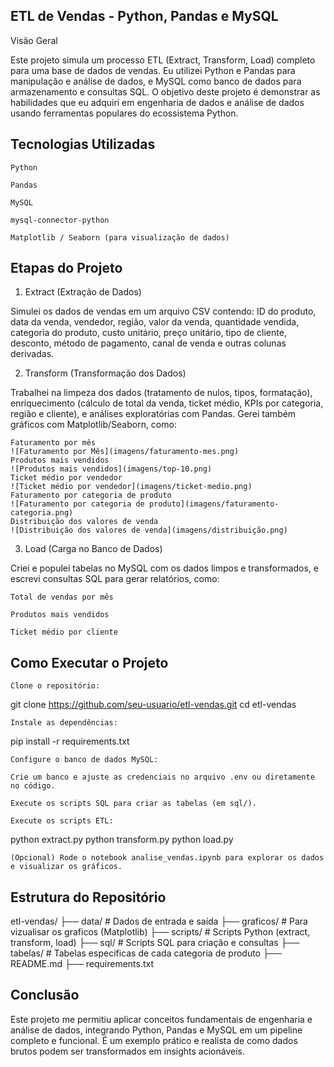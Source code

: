 ## ETL de Vendas - Python, Pandas e MySQL

Visão Geral

Este projeto simula um processo ETL (Extract, Transform, Load) completo para uma base de dados de vendas. Eu utilizei Python e Pandas para manipulação e análise de dados, e MySQL como banco de dados para armazenamento e consultas SQL. O objetivo deste projeto é demonstrar as habilidades que eu adquiri em engenharia de dados e análise de dados usando ferramentas populares do ecossistema Python.

## Tecnologias Utilizadas

    Python

    Pandas

    MySQL

    mysql-connector-python

    Matplotlib / Seaborn (para visualização de dados)

## Etapas do Projeto
1. Extract (Extração de Dados)

Simulei os dados de vendas em um arquivo CSV contendo: ID do produto, data da venda, vendedor, região, valor da venda, quantidade vendida, categoria do produto, custo unitário, preço unitário, tipo de cliente, desconto, método de pagamento, canal de venda e outras colunas derivadas.

2. Transform (Transformação dos Dados)

Trabalhei na limpeza dos dados (tratamento de nulos, tipos, formatação), enriquecimento (cálculo de total da venda, ticket médio, KPIs por categoria, região e cliente), e análises exploratórias com Pandas. Gerei também gráficos com Matplotlib/Seaborn, como:

    Faturamento por mês
    ![Faturamento por Mês](imagens/faturamento-mes.png)
    Produtos mais vendidos
    ![Produtos mais vendidos](imagens/top-10.png)
    Ticket médio por vendedor
    ![Ticket médio por vendedor](imagens/ticket-medio.png)
    Faturamento por categoria de produto
    ![Faturamento por categoria de produto](imagens/faturamento-categoria.png)
    Distribuição dos valores de venda
    ![Distribuição dos valores de venda](imagens/distribuição.png)
    
3. Load (Carga no Banco de Dados)

Criei e populei tabelas no MySQL com os dados limpos e transformados, e escrevi consultas SQL para gerar relatórios, como:

    Total de vendas por mês

    Produtos mais vendidos

    Ticket médio por cliente

## Como Executar o Projeto

    Clone o repositório:

git clone https://github.com/seu-usuario/etl-vendas.git
cd etl-vendas

    Instale as dependências:

pip install -r requirements.txt

    Configure o banco de dados MySQL:

    Crie um banco e ajuste as credenciais no arquivo .env ou diretamente no código.

    Execute os scripts SQL para criar as tabelas (em sql/).

    Execute os scripts ETL:

python extract.py
python transform.py
python load.py

    (Opcional) Rode o notebook analise_vendas.ipynb para explorar os dados e visualizar os gráficos.

## Estrutura do Repositório

etl-vendas/
├── data/                # Dados de entrada e saída
├── graficos/            # Para vizualisar os graficos (Matplotlib)
├── scripts/             # Scripts Python (extract, transform, load)
├── sql/                 # Scripts SQL para criação e consultas
├── tabelas/             # Tabelas especificas de cada categoria de produto
├── README.md
├── requirements.txt

## Conclusão

Este projeto me permitiu aplicar conceitos fundamentais de engenharia e análise de dados, integrando Python, Pandas e MySQL em um pipeline completo e funcional. É um exemplo prático e realista de como dados brutos podem ser transformados em insights acionáveis.